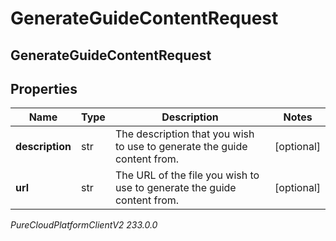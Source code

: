 # GenerateGuideContentRequest

## GenerateGuideContentRequest

## Properties

|Name | Type | Description | Notes|
|------------ | ------------- | ------------- | -------------|
| **description** | str | The description that you wish to use to generate the guide content from. | [optional] |
| **url** | str | The URL of the file you wish to use to generate the guide content from. | [optional] |



_PureCloudPlatformClientV2 233.0.0_
